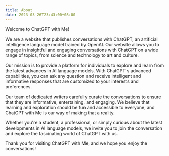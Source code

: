 ```yaml
---
title: About
date: 2023-03-26T23:43:00+08:00
---
```

Welcome to ChatGPT with Me!

We are a website that publishes conversations with ChatGPT, an artificial intelligence language model trained by OpenAI. Our website allows you to engage in insightful and engaging conversations with ChatGPT on a wide range of topics, from science and technology to art and culture.

Our mission is to provide a platform for individuals to explore and learn from the latest advances in AI language models. With ChatGPT's advanced capabilities, you can ask any question and receive intelligent and informative responses that are customized to your interests and preferences.

Our team of dedicated writers carefully curate the conversations to ensure that they are informative, entertaining, and engaging. We believe that learning and exploration should be fun and accessible to everyone, and ChatGPT with Me is our way of making that a reality.

Whether you're a student, a professional, or simply curious about the latest developments in AI language models, we invite you to join the conversation and explore the fascinating world of ChatGPT with us.

Thank you for visiting ChatGPT with Me, and we hope you enjoy the conversations!